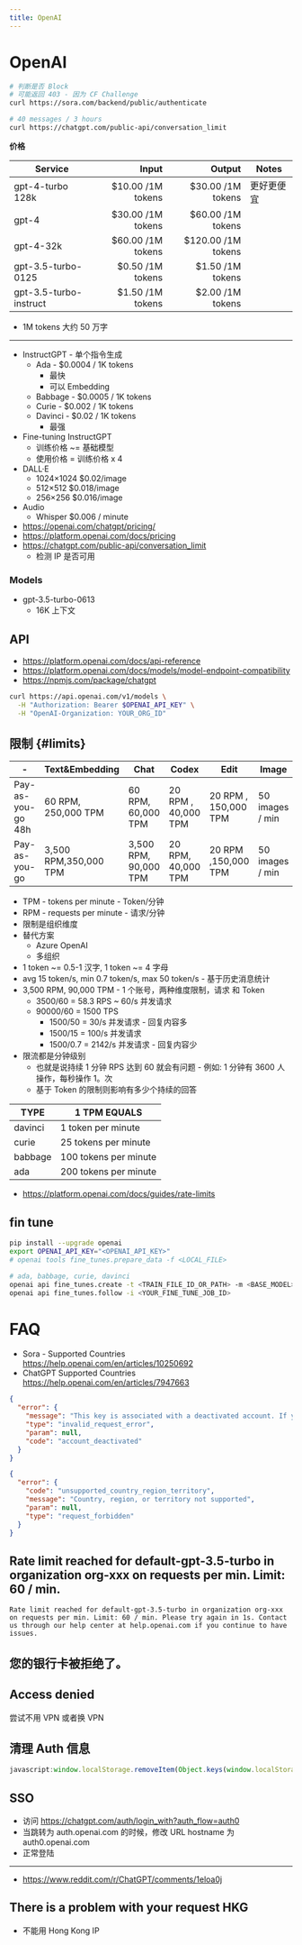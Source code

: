 ```yaml
---
title: OpenAI
---
```


# OpenAI

```bash
# 判断是否 Block
# 可能返回 403 - 因为 CF Challenge
curl https://sora.com/backend/public/authenticate

# 40 messages / 3 hours
curl https://chatgpt.com/public-api/conversation_limit
```

**价格**

| Service                |             Input |             Output | Notes      |
| ---------------------- | ----------------: | -----------------: | ---------- |
| gpt-4-turbo 128k       | $10.00 /1M tokens |  $30.00 /1M tokens | 更好更便宜 |
| gpt-4                  | $30.00 /1M tokens |  $60.00 /1M tokens |
| gpt-4-32k              | $60.00 /1M tokens | $120.00 /1M tokens |
| gpt-3.5-turbo-0125     |  $0.50 /1M tokens |   $1.50 /1M tokens |
| gpt-3.5-turbo-instruct |  $1.50 /1M tokens |   $2.00 /1M tokens |

- 1M tokens 大约 50 万字

---

- InstructGPT - 单个指令生成
  - Ada - $0.0004 / 1K tokens
    - 最快
    - 可以 Embedding
  - Babbage - $0.0005 / 1K tokens
  - Curie - $0.002 / 1K tokens
  - Davinci - $0.02 / 1K tokens
    - 最强
- Fine-tuning InstructGPT
  - 训练价格 ~= 基础模型
  - 使用价格 = 训练价格 x 4
- DALL·E
  - 1024×1024 $0.02/image
  - 512×512 $0.018/image
  - 256×256 $0.016/image
- Audio
  - Whisper $0.006 / minute
- https://openai.com/chatgpt/pricing/
- https://platform.openai.com/docs/pricing
- https://chatgpt.com/public-api/conversation_limit
  - 检测 IP 是否可用

### Models

- gpt-3.5-turbo-0613
  - 16K 上下文

## API

- https://platform.openai.com/docs/api-reference
- https://platform.openai.com/docs/models/model-endpoint-compatibility
- https://npmjs.com/package/chatgpt

```bash
curl https://api.openai.com/v1/models \
  -H "Authorization: Bearer $OPENAI_API_KEY" \
  -H "OpenAI-Organization: YOUR_ORG_ID"
```

## 限制 {#limits}

| -                 | Text&Embedding        | Chat                  | Codex               | Edit                 | Image           | Audio  |
| ----------------- | --------------------- | --------------------- | ------------------- | -------------------- | --------------- | ------ |
| Pay-as-you-go 48h | 60 RPM, 250,000 TPM   | 60 RPM, 60,000 TPM    | 20 RPM , 40,000 TPM | 20 RPM , 150,000 TPM | 50 images / min | 50 RPM |
| Pay-as-you-go     | 3,500 RPM,350,000 TPM | 3,500 RPM, 90,000 TPM | 20 RPM, 40,000 TPM  | 20 RPM ,150,000 TPM  | 50 images / min | 50 RPM |

- TPM - tokens per minute - Token/分钟
- RPM - requests per minute - 请求/分钟
- 限制是组织维度
- 替代方案
  - Azure OpenAI
  - 多组织
- 1 token ~= 0.5-1 汉字, 1 token ~= 4 字母
- avg 15 token/s, min 0.7 token/s, max 50 token/s - 基于历史消息统计
- 3,500 RPM, 90,000 TPM - 1 个账号，两种维度限制，请求 和 Token
  - 3500/60 = 58.3 RPS ~ 60/s 并发请求
  - 90000/60 = 1500 TPS
    - 1500/50 = 30/s 并发请求 - 回复内容多
    - 1500/15 = 100/s 并发请求
    - 1500/0.7 = 2142/s 并发请求 - 回复内容少
- 限流都是分钟级别
  - 也就是说持续 1 分钟 RPS 达到 60 就会有问题 - 例如: 1 分钟有 3600 人操作，每秒操作 1。次
  - 基于 Token 的限制则影响有多少个持续的回答

| TYPE    | 1 TPM EQUALS          |
| ------- | --------------------- |
| davinci | 1 token per minute    |
| curie   | 25 tokens per minute  |
| babbage | 100 tokens per minute |
| ada     | 200 tokens per minute |

- https://platform.openai.com/docs/guides/rate-limits

## fin tune

```bash
pip install --upgrade openai
export OPENAI_API_KEY="<OPENAI_API_KEY>"
# openai tools fine_tunes.prepare_data -f <LOCAL_FILE>

# ada, babbage, curie, davinci
openai api fine_tunes.create -t <TRAIN_FILE_ID_OR_PATH> -m <BASE_MODEL>
openai api fine_tunes.follow -i <YOUR_FINE_TUNE_JOB_ID>
```

# FAQ

- Sora - Supported Countries https://help.openai.com/en/articles/10250692
- ChatGPT Supported Countries https://help.openai.com/en/articles/7947663

```json
{
  "error": {
    "message": "This key is associated with a deactivated account. If you feel this is an error, contact us through our help center at help.openai.com.",
    "type": "invalid_request_error",
    "param": null,
    "code": "account_deactivated"
  }
}
```

```json
{
  "error": {
    "code": "unsupported_country_region_territory",
    "message": "Country, region, or territory not supported",
    "param": null,
    "type": "request_forbidden"
  }
}
```

## Rate limit reached for default-gpt-3.5-turbo in organization org-xxx on requests per min. Limit: 60 / min.

```
Rate limit reached for default-gpt-3.5-turbo in organization org-xxx on requests per min. Limit: 60 / min. Please try again in 1s. Contact us through our help center at help.openai.com if you continue to have issues.
```

## 您的银行卡被拒绝了。

## Access denied

尝试不用 VPN 或者换 VPN

## 清理 Auth 信息

```js
javascript:window.localStorage.removeItem(Object.keys(window.localStorage).find(i=>i.startsWith('@@auth0spajs'))
```

## SSO

- 访问 https://chatgpt.com/auth/login_with?auth_flow=auth0
- 当跳转为 auth.openai.com 的时候，修改 URL hostname 为 auth0.openai.com
- 正常登陆

---

- https://www.reddit.com/r/ChatGPT/comments/1eloa0j

## There is a problem with your request HKG

- 不能用 Hong Kong IP
